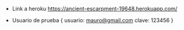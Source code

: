* Link a heroku https://ancient-escarpment-19648.herokuapp.com/

* Usuario de prueba {
    usuario: mauro@gmail.com
    clave: 123456
}
